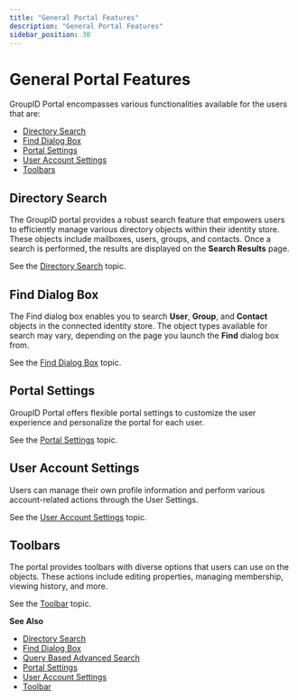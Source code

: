 ```yaml
---
title: "General Portal Features"
description: "General Portal Features"
sidebar_position: 30
---
```


# General Portal Features

GroupID Portal encompasses various functionalities available for the users that are:

- [Directory Search](#directory-search)
- [Find Dialog Box](#find-dialog-box)
- [ Portal Settings ](#portal-settings)
- [ User Account Settings ](#user-account-settings)
- [Toolbars ](#toolbars)

## Directory Search

The GroupID portal provides a robust search feature that empowers users to efficiently manage
various directory objects within their identity store. These objects include mailboxes, users,
groups, and contacts. Once a search is performed, the results are displayed on the **Search
Results** page.

See the [Directory Search](/docs/directorymanager/11.0/portal/generalfeatures/search.md) topic.

## Find Dialog Box

The Find dialog box enables you to search **User**, **Group**, and **Contact** objects in the
connected identity store. The object types available for search may vary, depending on the page you
launch the **Find** dialog box from.

See the [Find Dialog Box](/docs/directorymanager/11.0/portal/generalfeatures/find.md) topic.

## Portal Settings

GroupID Portal offers flexible portal settings to customize the user experience and personalize the
portal for each user.

See the [Portal Settings](/docs/directorymanager/11.0/portal/generalfeatures/portal.md) topic.

## User Account Settings

Users can manage their own profile information and perform various account-related actions through
the User Settings.

See the [User Account Settings](/docs/directorymanager/11.0/portal/generalfeatures/user.md) topic.

## Toolbars

The portal provides toolbars with diverse options that users can use on the objects. These actions
include editing properties, managing membership, viewing history, and more.

See the [Toolbar](/docs/directorymanager/11.0/portal/generalfeatures/toolbar.md) topic.

**See Also**

- [Directory Search](/docs/directorymanager/11.0/portal/generalfeatures/search.md)
- [Find Dialog Box](/docs/directorymanager/11.0/portal/generalfeatures/find.md)
- [Query Based Advanced Search](/docs/directorymanager/11.0/portal/generalfeatures/querysearch.md)
- [Portal Settings](/docs/directorymanager/11.0/portal/generalfeatures/portal.md)
- [User Account Settings](/docs/directorymanager/11.0/portal/generalfeatures/user.md)
- [Toolbar](/docs/directorymanager/11.0/portal/generalfeatures/toolbar.md)
